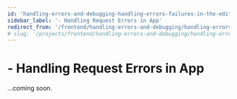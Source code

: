 ```yaml
---
id: 'handling-errors-and-debugging-handling-errors-failures-in-the-editor-handling-request-errors-in-app'
sidebar_label: '- Handling Request Errors in App'
redirect_from: '/frontend/handling-errors-and-debugging/handling-errors/failures-in-the-editor/handling-request-errors-in-app'
# slug: '/projects/frontend/handling-errors-and-debugging/handling-errors/failures-in-the-editor/handling-request-errors-in-app'
---
```


# - Handling Request Errors in App

...coming soon.
